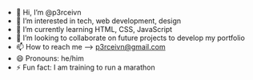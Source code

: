 - 👋 Hi, I’m @p3rceivn
- 👀 I’m interested in tech, web development, design
- 🌱 I’m currently learning HTML, CSS, JavaScript
- 💞️ I’m looking to collaborate on future projects to develop my portfolio
- 📫 How to reach me --> p3rceivn@gmail.com
- 😄 Pronouns: he/him
- ⚡ Fun fact: I am training to run a marathon

<!---
p3rceivn/p3rceivn is a ✨ special ✨ repository because its `README.md` (this file) appears on your GitHub profile.
You can click the Preview link to take a look at your changes.
--->

